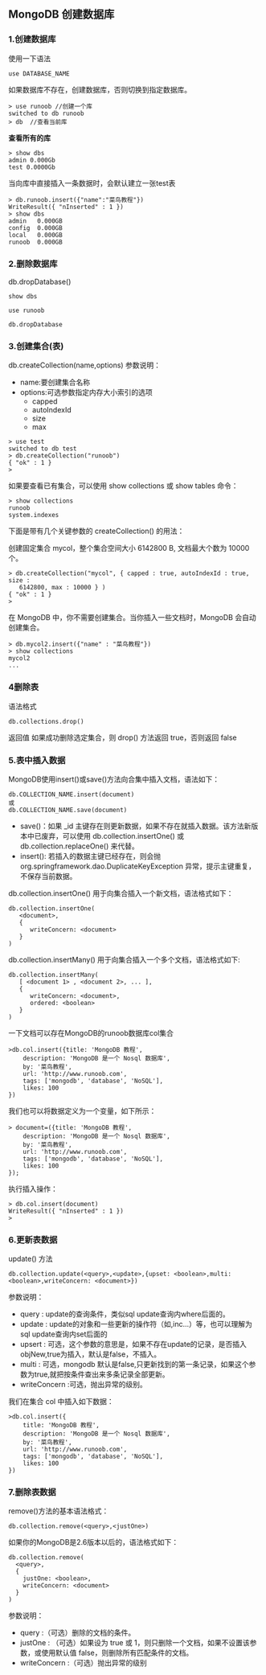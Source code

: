 ## MongoDB 创建数据库

### 1.创建数据库

使用一下语法
```
use DATABASE_NAME
```
如果数据库不存在，创建数据库，否则切换到指定数据库。

```
> use runoob //创建一个库
switched to db runoob
> db  //查看当前库
```

**查看所有的库**

```
> show dbs
admin 0.000Gb
test 0.0000Gb

```
当向库中直接插入一条数据时，会默认建立一张test表

```
> db.runoob.insert({"name":"菜鸟教程"})
WriteResult({ "nInserted" : 1 })
> show dbs
admin   0.000GB
config  0.000GB
local   0.000GB
runoob  0.000GB
```

### 2.删除数据库
db.dropDatabase()

```
show dbs

use runoob

db.dropDatabase
```

### 3.创建集合(表)
db.createCollection(name,options)
参数说明：
- name:要创建集合名称
- options:可选参数指定内存大小索引的选项
  - capped
  - autoIndexId
  - size
  - max
```
> use test
switched to db test
> db.createCollection("runoob")
{ "ok" : 1 }
>

```
如果要查看已有集合，可以使用 show collections 或 show tables 命令：
```
> show collections
runoob
system.indexes
```

下面是带有几个关键参数的 createCollection() 的用法：

创建固定集合 mycol，整个集合空间大小 6142800 B, 文档最大个数为 10000 个。

```
> db.createCollection("mycol", { capped : true, autoIndexId : true, size : 
   6142800, max : 10000 } )
{ "ok" : 1 }
>
```

在 MongoDB 中，你不需要创建集合。当你插入一些文档时，MongoDB 会自动创建集合。
```
> db.mycol2.insert({"name" : "菜鸟教程"})
> show collections
mycol2
...
```

### 4删除表

语法格式

```
db.collections.drop()

```
返回值
如果成功删除选定集合，则 drop() 方法返回 true，否则返回 false

### 5.表中插入数据
MongoDB使用insert()或save()方法向合集中插入文档，语法如下：
```
db.COLLECTION_NAME.insert(document)
或
db.COLLECTION_NAME.save(document)
```

- save()：如果 _id 主键存在则更新数据，如果不存在就插入数据。该方法新版本中已废弃，可以使用 db.collection.insertOne() 或 db.collection.replaceOne() 来代替。
- insert(): 若插入的数据主键已经存在，则会抛 org.springframework.dao.DuplicateKeyException 异常，提示主键重复，不保存当前数据。


db.collection.insertOne() 用于向集合插入一个新文档，语法格式如下：

```
db.collection.insertOne(
   <document>,
   {
      writeConcern: <document>
   }
)

```
db.collection.insertMany() 用于向集合插入一个多个文档，语法格式如下:

```
db.collection.insertMany(
   [ <document 1> , <document 2>, ... ],
   {
      writeConcern: <document>,
      ordered: <boolean>
   }
)
```

一下文档可以存在MongoDB的runoob数据库col集合
```
>db.col.insert({title: 'MongoDB 教程', 
    description: 'MongoDB 是一个 Nosql 数据库',
    by: '菜鸟教程',
    url: 'http://www.runoob.com',
    tags: ['mongodb', 'database', 'NoSQL'],
    likes: 100
})
```

我们也可以将数据定义为一个变量，如下所示：

```
> document=({title: 'MongoDB 教程', 
    description: 'MongoDB 是一个 Nosql 数据库',
    by: '菜鸟教程',
    url: 'http://www.runoob.com',
    tags: ['mongodb', 'database', 'NoSQL'],
    likes: 100
});
```

执行插入操作：

```
> db.col.insert(document)
WriteResult({ "nInserted" : 1 })
> 
```

### 6.更新表数据
update() 方法
```
db.collection.update(<query>,<update>,{upset: <boolean>,multi:<boolean>,writeConcern: <document>})
```
参数说明：

- query : update的查询条件，类似sql update查询内where后面的。
- update : update的对象和一些更新的操作符（如$,$inc...）等，也可以理解为sql update查询内set后面的
- upsert : 可选，这个参数的意思是，如果不存在update的记录，是否插入objNew,true为插入，默认是false，不插入。
- multi : 可选，mongodb 默认是false,只更新找到的第一条记录，如果这个参数为true,就把按条件查出来多条记录全部更新。
- writeConcern :可选，抛出异常的级别。

我们在集合 col 中插入如下数据：
```
>db.col.insert({
    title: 'MongoDB 教程', 
    description: 'MongoDB 是一个 Nosql 数据库',
    by: '菜鸟教程',
    url: 'http://www.runoob.com',
    tags: ['mongodb', 'database', 'NoSQL'],
    likes: 100
})
```

### 7.删除表数据
remove()方法的基本语法格式：
```
db.collection.remove(<query>,<justOne>)
```
如果你的MongoDB是2.6版本以后的，语法格式如下：

```
db.collection.remove(
  <query>,
  {
    justOne: <boolean>,
    writeConcern: <document>
  }
)
```

参数说明：

- query :（可选）删除的文档的条件。
- justOne : （可选）如果设为 true 或 1，则只删除一个文档，如果不设置该参数，或使用默认值 false，则删除所有匹配条件的文档。
- writeConcern :（可选）抛出异常的级别